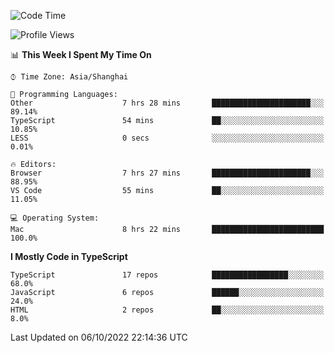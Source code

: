 <!--START_SECTION:waka-->
![Code Time](http://img.shields.io/badge/Code%20Time-2%2C896%20hrs%2017%20mins-blue)

![Profile Views](http://img.shields.io/badge/Profile%20Views-0-blue)

📊 **This Week I Spent My Time On** 

```text
⌚︎ Time Zone: Asia/Shanghai

💬 Programming Languages: 
Other                    7 hrs 28 mins       ██████████████████████░░░   89.14% 
TypeScript               54 mins             ██░░░░░░░░░░░░░░░░░░░░░░░   10.85% 
LESS                     0 secs              ░░░░░░░░░░░░░░░░░░░░░░░░░   0.01%

🔥 Editors: 
Browser                  7 hrs 27 mins       ██████████████████████░░░   88.95% 
VS Code                  55 mins             ██░░░░░░░░░░░░░░░░░░░░░░░   11.05%

💻 Operating System: 
Mac                      8 hrs 22 mins       █████████████████████████   100.0%

```

**I Mostly Code in TypeScript** 

```text
TypeScript               17 repos            █████████████████░░░░░░░░   68.0% 
JavaScript               6 repos             ██████░░░░░░░░░░░░░░░░░░░   24.0% 
HTML                     2 repos             ██░░░░░░░░░░░░░░░░░░░░░░░   8.0%

```



 Last Updated on 06/10/2022 22:14:36 UTC
<!--END_SECTION:waka-->
